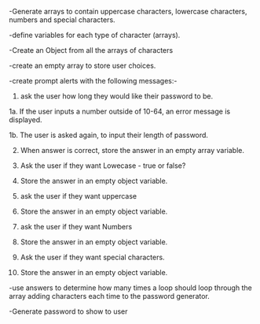 -Generate arrays to contain uppercase characters, lowercase characters, numbers and special characters.

-define variables for each type of character (arrays).

-Create an Object from all the arrays of characters

-create an empty array to store user choices.

-create prompt alerts with the following messages:-

1. ask the user how long they would like their password to be.

1a. If the user inputs a number outside of 10-64, an error message is displayed.

1b. The user is asked again, to input their length of password.

2. When answer is correct, store the answer in an empty array variable.

3. Ask the user if they want Lowecase - true or false? 

4. Store the answer in an empty object variable.

5. ask the user if they want uppercase 

6. Store the answer in an empty object variable.

7. ask the user if they want Numbers

8. Store the answer in an empty object variable.

9. Ask the user if they want special characters.

10. Store the answer in an empty object variable.

-use answers to determine how many times a loop should loop through the array adding characters each time to the password generator.

-Generate password to show to user

